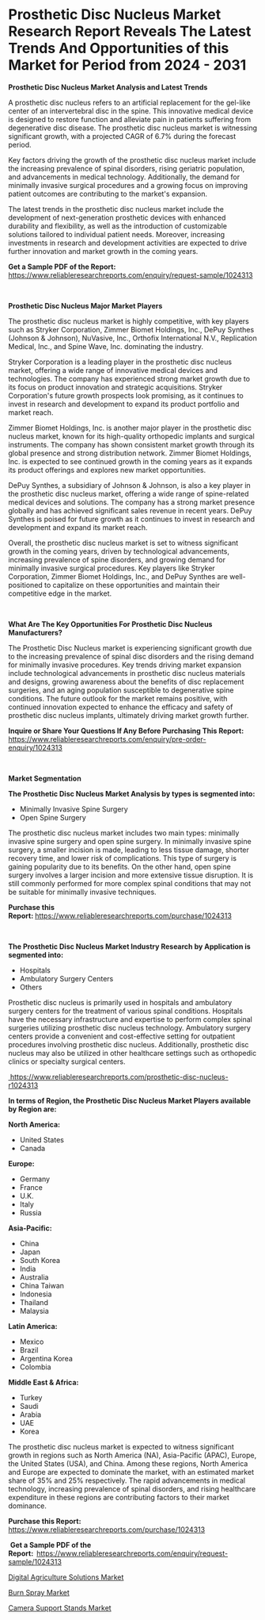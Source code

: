 <p><h1>Prosthetic Disc Nucleus Market Research Report Reveals The Latest Trends And Opportunities of this Market for Period from 2024 - 2031</h1></p><p><strong>Prosthetic Disc Nucleus Market Analysis and Latest Trends</strong></p>
<p><p>A prosthetic disc nucleus refers to an artificial replacement for the gel-like center of an intervertebral disc in the spine. This innovative medical device is designed to restore function and alleviate pain in patients suffering from degenerative disc disease. The prosthetic disc nucleus market is witnessing significant growth, with a projected CAGR of 6.7% during the forecast period.</p><p>Key factors driving the growth of the prosthetic disc nucleus market include the increasing prevalence of spinal disorders, rising geriatric population, and advancements in medical technology. Additionally, the demand for minimally invasive surgical procedures and a growing focus on improving patient outcomes are contributing to the market's expansion.</p><p>The latest trends in the prosthetic disc nucleus market include the development of next-generation prosthetic devices with enhanced durability and flexibility, as well as the introduction of customizable solutions tailored to individual patient needs. Moreover, increasing investments in research and development activities are expected to drive further innovation and market growth in the coming years.</p></p>
<p><strong>Get a Sample PDF of the Report:&nbsp;</strong> <a href="https://www.reliableresearchreports.com/enquiry/request-sample/1024313">https://www.reliableresearchreports.com/enquiry/request-sample/1024313</a></p>
<p>&nbsp;</p>
<p><strong>Prosthetic Disc Nucleus Major Market Players</strong></p>
<p><p>The prosthetic disc nucleus market is highly competitive, with key players such as Stryker Corporation, Zimmer Biomet Holdings, Inc., DePuy Synthes (Johnson & Johnson), NuVasive, Inc., Orthofix International N.V., Replication Medical, Inc., and Spine Wave, Inc. dominating the industry.</p><p>Stryker Corporation is a leading player in the prosthetic disc nucleus market, offering a wide range of innovative medical devices and technologies. The company has experienced strong market growth due to its focus on product innovation and strategic acquisitions. Stryker Corporation's future growth prospects look promising, as it continues to invest in research and development to expand its product portfolio and market reach.</p><p>Zimmer Biomet Holdings, Inc. is another major player in the prosthetic disc nucleus market, known for its high-quality orthopedic implants and surgical instruments. The company has shown consistent market growth through its global presence and strong distribution network. Zimmer Biomet Holdings, Inc. is expected to see continued growth in the coming years as it expands its product offerings and explores new market opportunities.</p><p>DePuy Synthes, a subsidiary of Johnson & Johnson, is also a key player in the prosthetic disc nucleus market, offering a wide range of spine-related medical devices and solutions. The company has a strong market presence globally and has achieved significant sales revenue in recent years. DePuy Synthes is poised for future growth as it continues to invest in research and development and expand its market reach.</p><p>Overall, the prosthetic disc nucleus market is set to witness significant growth in the coming years, driven by technological advancements, increasing prevalence of spine disorders, and growing demand for minimally invasive surgical procedures. Key players like Stryker Corporation, Zimmer Biomet Holdings, Inc., and DePuy Synthes are well-positioned to capitalize on these opportunities and maintain their competitive edge in the market.</p></p>
<p>&nbsp;</p>
<p><strong>What Are The Key Opportunities For Prosthetic Disc Nucleus Manufacturers?</strong></p>
<p><p>The Prosthetic Disc Nucleus market is experiencing significant growth due to the increasing prevalence of spinal disc disorders and the rising demand for minimally invasive procedures. Key trends driving market expansion include technological advancements in prosthetic disc nucleus materials and designs, growing awareness about the benefits of disc replacement surgeries, and an aging population susceptible to degenerative spine conditions. The future outlook for the market remains positive, with continued innovation expected to enhance the efficacy and safety of prosthetic disc nucleus implants, ultimately driving market growth further.</p></p>
<p><strong>Inquire or Share Your Questions If Any Before Purchasing This Report:</strong> <a href="https://www.reliableresearchreports.com/enquiry/pre-order-enquiry/1024313">https://www.reliableresearchreports.com/enquiry/pre-order-enquiry/1024313</a></p>
<p>&nbsp;</p>
<p><strong>Market Segmentation</strong></p>
<p><strong>The Prosthetic Disc Nucleus Market Analysis by types is segmented into:</strong></p>
<p><ul><li>Minimally Invasive Spine Surgery</li><li>Open Spine Surgery</li></ul></p>
<p><p>The prosthetic disc nucleus market includes two main types: minimally invasive spine surgery and open spine surgery. In minimally invasive spine surgery, a smaller incision is made, leading to less tissue damage, shorter recovery time, and lower risk of complications. This type of surgery is gaining popularity due to its benefits. On the other hand, open spine surgery involves a larger incision and more extensive tissue disruption. It is still commonly performed for more complex spinal conditions that may not be suitable for minimally invasive techniques.</p></p>
<p><strong>Purchase this Report:&nbsp;</strong><a href="https://www.reliableresearchreports.com/purchase/1024313">https://www.reliableresearchreports.com/purchase/1024313</a></p>
<p>&nbsp;</p>
<p><strong>The Prosthetic Disc Nucleus Market Industry Research by Application is segmented into:</strong></p>
<p><ul><li>Hospitals</li><li>Ambulatory Surgery Centers</li><li>Others</li></ul></p>
<p><p>Prosthetic disc nucleus is primarily used in hospitals and ambulatory surgery centers for the treatment of various spinal conditions. Hospitals have the necessary infrastructure and expertise to perform complex spinal surgeries utilizing prosthetic disc nucleus technology. Ambulatory surgery centers provide a convenient and cost-effective setting for outpatient procedures involving prosthetic disc nucleus. Additionally, prosthetic disc nucleus may also be utilized in other healthcare settings such as orthopedic clinics or specialty surgical centers.</p></p>
<p><a href="https://www.reliableresearchreports.com/prosthetic-disc-nucleus-r1024313">&nbsp;https://www.reliableresearchreports.com/prosthetic-disc-nucleus-r1024313</a></p>
<p><strong>In terms of Region, the Prosthetic Disc Nucleus Market Players available by Region are:</strong></p>
<p>
    <p> <strong> North America: </strong>
        <ul>
            <li>United States</li>
            <li>Canada</li>
        </ul>
        </p> 
    <p> <strong> Europe: </strong>
        <ul>
            <li>Germany</li>
            <li>France</li>
            <li>U.K.</li>
            <li>Italy</li>
            <li>Russia</li>
        </ul>
        </p> 
    <p> <strong> Asia-Pacific: </strong>
        <ul>
            <li>China</li>
            <li>Japan</li>
            <li>South Korea</li>
            <li>India</li>
            <li>Australia</li>
            <li>China Taiwan</li>
            <li>Indonesia</li>
            <li>Thailand</li>
            <li>Malaysia</li>
        </ul>
        </p> 
    <p> <strong> Latin America: </strong>
        <ul>
            <li>Mexico</li>
            <li>Brazil</li>
            <li>Argentina Korea</li>
            <li>Colombia</li>
        </ul>
        </p> 
    <p> <strong> Middle East & Africa: </strong>
        <ul>
            <li>Turkey</li>
            <li>Saudi</li>
            <li>Arabia</li>
            <li>UAE</li>
            <li>Korea</li>
        </ul>
    </p>
    </p>
<p><p>The prosthetic disc nucleus market is expected to witness significant growth in regions such as North America (NA), Asia-Pacific (APAC), Europe, the United States (USA), and China. Among these regions, North America and Europe are expected to dominate the market, with an estimated market share of 35% and 25% respectively. The rapid advancements in medical technology, increasing prevalence of spinal disorders, and rising healthcare expenditure in these regions are contributing factors to their market dominance.</p></p>
<p><strong>Purchase this Report: </strong><a href="https://www.reliableresearchreports.com/purchase/1024313">https://www.reliableresearchreports.com/purchase/1024313</a></p>
<p>&nbsp;<strong>Get a Sample PDF of the Report:&nbsp;&nbsp;</strong><a href="https://www.reliableresearchreports.com/enquiry/request-sample/1024313">https://www.reliableresearchreports.com/enquiry/request-sample/1024313</a></p>
<p><strong></strong></p>
<p><p><a href="https://www.linkedin.com/pulse/digital-agriculture-solutions-market-competitive-analysis-trends-8txte">Digital Agriculture Solutions Market</a></p><p><a href="https://www.linkedin.com/pulse/burn-spray-market-share-evolution-growth-trends-2024-2031-enaze">Burn Spray Market</a></p><p><a href="https://www.linkedin.com/pulse/camera-support-stands-market-furnishes-information-share-trends-ktnbc">Camera Support Stands Market</a></p></p>
